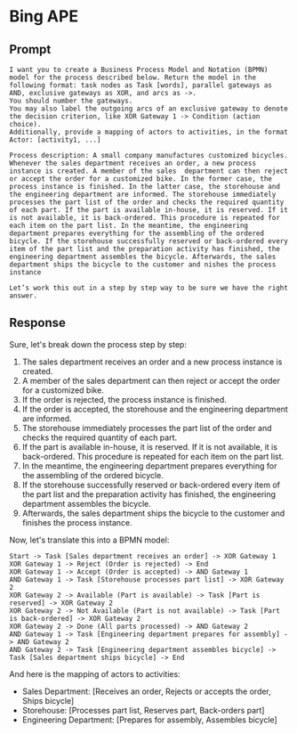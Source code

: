 # Bing APE

## Prompt 

    I want you to create a Business Process Model and Notation (BPMN) model for the process described below. Return the model in the following format: task nodes as Task [words], parallel gateways as AND, exclusive gateways as XOR, and arcs as ->.
    You should number the gateways. 
    You may also label the outgoing arcs of an exclusive gateway to denote the decision criterion, like XOR Gateway 1 -> Condition (action choice). 
    Additionally, provide a mapping of actors to activities, in the format Actor: [activity1, ...]

    Process description: A small company manufactures customized bicycles. Whenever the sales department receives an order, a new process instance is created. A member of the sales  department can then reject or accept the order for a customized bike. In the former case, the process instance is finished. In the latter case, the storehouse and the engineering department are informed. The storehouse immediately processes the part list of the order and checks the required quantity of each part. If the part is available in-house, it is reserved. If it is not available, it is back-ordered. This procedure is repeated for each item on the part list. In the meantime, the engineering department prepares everything for the assembling of the ordered bicycle. If the storehouse successfully reserved or back-ordered every item of the part list and the preparation activity has finished, the engineering department assembles the bicycle. Afterwards, the sales department ships the bicycle to the customer and nishes the process instance

    Let’s work this out in a step by step way to be sure we have the right answer.

## Response
Sure, let's break down the process step by step:

1. The sales department receives an order and a new process instance is created.
2. A member of the sales department can then reject or accept the order for a customized bike.
3. If the order is rejected, the process instance is finished.
4. If the order is accepted, the storehouse and the engineering department are informed.
5. The storehouse immediately processes the part list of the order and checks the required quantity of each part.
6. If the part is available in-house, it is reserved. If it is not available, it is back-ordered. This procedure is repeated for each item on the part list.
7. In the meantime, the engineering department prepares everything for the assembling of the ordered bicycle.
8. If the storehouse successfully reserved or back-ordered every item of the part list and the preparation activity has finished, the engineering department assembles the bicycle.
9. Afterwards, the sales department ships the bicycle to the customer and finishes the process instance.

Now, let's translate this into a BPMN model:

```
Start -> Task [Sales department receives an order] -> XOR Gateway 1
XOR Gateway 1 -> Reject (Order is rejected) -> End
XOR Gateway 1 -> Accept (Order is accepted) -> AND Gateway 1
AND Gateway 1 -> Task [Storehouse processes part list] -> XOR Gateway 2
XOR Gateway 2 -> Available (Part is available) -> Task [Part is reserved] -> XOR Gateway 2
XOR Gateway 2 -> Not Available (Part is not available) -> Task [Part is back-ordered] -> XOR Gateway 2
XOR Gateway 2 -> Done (All parts processed) -> AND Gateway 2
AND Gateway 1 -> Task [Engineering department prepares for assembly] -> AND Gateway 2
AND Gateway 2 -> Task [Engineering department assembles bicycle] -> Task [Sales department ships bicycle] -> End
```

And here is the mapping of actors to activities:

- Sales Department: [Receives an order, Rejects or accepts the order, Ships bicycle]
- Storehouse: [Processes part list, Reserves part, Back-orders part]
- Engineering Department: [Prepares for assembly, Assembles bicycle]